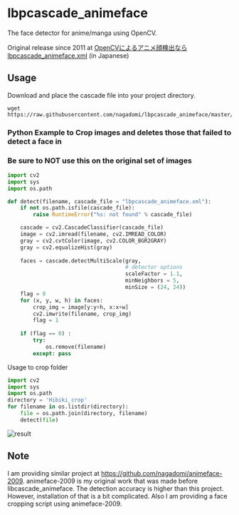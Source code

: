 # lbpcascade_animeface

The face detector for anime/manga using OpenCV.

Original release since 2011 at [OpenCVによるアニメ顔検出ならlbpcascade_animeface.xml](http://ultraist.hatenablog.com/entry/20110718/1310965532) (in Japanese)

## Usage

Download and place the cascade file into your project directory.

    wget https://raw.githubusercontent.com/nagadomi/lbpcascade_animeface/master/lbpcascade_animeface.xml

### Python Example to Crop images and deletes those that failed to detect a face in
### Be sure to NOT use this on the original set of images
```python
import cv2
import sys
import os.path

def detect(filename, cascade_file = "lbpcascade_animeface.xml"):
    if not os.path.isfile(cascade_file):
        raise RuntimeError("%s: not found" % cascade_file)

    cascade = cv2.CascadeClassifier(cascade_file)
    image = cv2.imread(filename, cv2.IMREAD_COLOR)
    gray = cv2.cvtColor(image, cv2.COLOR_BGR2GRAY)
    gray = cv2.equalizeHist(gray)
    
    faces = cascade.detectMultiScale(gray,
                                     # detector options
                                     scaleFactor = 1.1,
                                     minNeighbors = 5,
                                     minSize = (24, 24))
    flag = 0
    for (x, y, w, h) in faces:
        crop_img = image[y:y+h, x:x+w]
        cv2.imwrite(filename, crop_img)
        flag = 1
    
    if (flag == 0) :
        try: 
            os.remove(filename)
        except: pass

```
Usage to crop folder
```python
import cv2
import sys
import os.path
directory = 'Hibiki_crop'
for filename in os.listdir(directory):
    file = os.path.join(directory, filename)
    detect(file)
 ```  
![result](https://i.imgur.com/vURNvkj.png)

## Note
I am providing similar project at https://github.com/nagadomi/animeface-2009. animeface-2009 is my original work that was made before libcascade_animeface. The detection accuracy is higher than this project. However, installation of that is a bit complicated. Also I am providing a face cropping script using animeface-2009.
